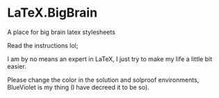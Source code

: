 # LaTeX.BigBrain
A place for big brain latex stylesheets

Read the instructions lol; 

I am by no means an expert in LaTeX, I just try to make my life a little bit easier.

Please change the color in the solution and solproof environments, BlueViolet is my thing (I have decreed it to be so).
